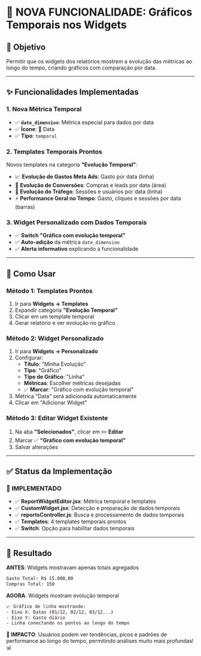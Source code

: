 # 📅 NOVA FUNCIONALIDADE: Gráficos Temporais nos Widgets

## 🎯 **Objetivo**
Permitir que os widgets dos relatórios mostrem a evolução das métricas ao longo do tempo, criando gráficos com comparação por data.

---

## ✨ **Funcionalidades Implementadas**

### **1. Nova Métrica Temporal**
- ✅ **`date_dimension`**: Métrica especial para dados por data
- ✅ **Ícone**: 📅 Data
- ✅ **Tipo**: `temporal`

### **2. Templates Temporais Prontos**
Novos templates na categoria **"Evolução Temporal"**:

- 📈 **Evolução de Gastos Meta Ads**: Gasto por data (linha)
- 🛒 **Evolução de Conversões**: Compras e leads por data (área)
- 👥 **Evolução do Tráfego**: Sessões e usuários por data (linha)
- ⚡ **Performance Geral no Tempo**: Gasto, cliques e sessões por data (barras)

### **3. Widget Personalizado com Dados Temporais**
- ✅ **Switch "Gráfico com evolução temporal"**
- ✅ **Auto-adição** da métrica `date_dimension`
- ✅ **Alerta informativo** explicando a funcionalidade

---

## 🧪 **Como Usar**

### **Método 1: Templates Prontos**
1. Ir para **Widgets → Templates**
2. Expandir categoria **"Evolução Temporal"**
3. Clicar em um template temporal
4. Gerar relatório e ver evolução no gráfico

### **Método 2: Widget Personalizado**
1. Ir para **Widgets → Personalizado**
2. Configurar:
   - **Título**: "Minha Evolução"
   - **Tipo**: "Gráfico"
   - **Tipo de Gráfico**: "Linha"
   - **Métricas**: Escolher métricas desejadas
   - ✅ **Marcar**: "Gráfico com evolução temporal"
3. Métrica "Data" será adicionada automaticamente
4. Clicar em "Adicionar Widget"

### **Método 3: Editar Widget Existente**
1. Na aba **"Selecionados"**, clicar em ✏️ **Editar**
2. Marcar ✅ **"Gráfico com evolução temporal"**
3. Salvar alterações

---

## ✅ **Status da Implementação**

### **🔧 IMPLEMENTADO**
- ✅ **ReportWidgetEditor.jsx**: Métrica temporal e templates
- ✅ **CustomWidget.jsx**: Detecção e preparação de dados temporais
- ✅ **reportsController.js**: Busca e processamento de dados temporais
- ✅ **Templates**: 4 templates temporais prontos
- ✅ **Switch**: Opção para habilitar dados temporais

---

## 🎉 **Resultado**

**ANTES**: Widgets mostravam apenas totais agregados
```bash
Gasto Total: R$ 15.000,00
Compras Total: 150
```

**AGORA**: Widgets mostram evolução temporal
```bash
📈 Gráfico de linha mostrando:
- Eixo X: Datas (01/12, 02/12, 03/12...)
- Eixo Y: Gasto diário
- Linha conectando os pontos ao longo do tempo
```

**🚀 IMPACTO**: Usuários podem ver tendências, picos e padrões de performance ao longo do tempo, permitindo análises muito mais profundas! 📊 